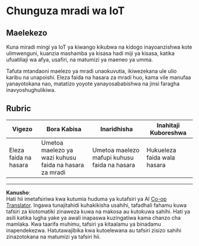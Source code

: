 <!--
CO_OP_TRANSLATOR_METADATA:
{
  "original_hash": "7ef1cec2d27b086032d46ab1958f3e99",
  "translation_date": "2025-08-27T22:23:44+00:00",
  "source_file": "1-getting-started/lessons/1-introduction-to-iot/assignment.md",
  "language_code": "sw"
}
-->
# Chunguza mradi wa IoT

## Maelekezo

Kuna miradi mingi ya IoT ya kiwango kikubwa na kidogo inayoanzishwa kote ulimwenguni, kuanzia mashamba ya kisasa hadi miji ya kisasa, katika ufuatiliaji wa afya, usafiri, na matumizi ya maeneo ya umma.

Tafuta mtandaoni maelezo ya mradi unaokuvutia, ikiwezekana ule ulio karibu na unapoishi. Eleza faida na hasara za mradi huo, kama vile manufaa yanayotokana nao, matatizo yoyote yanayosababishwa na jinsi faragha inavyoshughulikiwa.

## Rubric

| Vigezo | Bora Kabisa | Inaridhisha | Inahitaji Kuboreshwa |
| ------- | ----------- | ----------- | -------------------- |
| Eleza faida na hasara | Umetoa maelezo ya wazi kuhusu faida na hasara za mradi | Umetoa maelezo mafupi kuhusu faida na hasara | Hukueleza faida wala hasara |

---

**Kanusho**:  
Hati hii imetafsiriwa kwa kutumia huduma ya kutafsiri ya AI [Co-op Translator](https://github.com/Azure/co-op-translator). Ingawa tunajitahidi kuhakikisha usahihi, tafadhali fahamu kuwa tafsiri za kiotomatiki zinaweza kuwa na makosa au kutokuwa sahihi. Hati ya asili katika lugha yake ya awali inapaswa kuzingatiwa kama chanzo cha mamlaka. Kwa taarifa muhimu, tafsiri ya kitaalamu ya binadamu inapendekezwa. Hatutawajibika kwa kutoelewana au tafsiri zisizo sahihi zinazotokana na matumizi ya tafsiri hii.